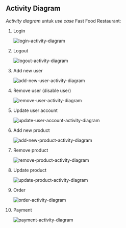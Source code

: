 ## Activity Diagram

*Activity diagram* untuk *use case* Fast Food Restaurant:

1. Login

   ![login-activity-diagram](img/login.png "Login activity diagram")
      
2. Logout

   ![logout-activity-diagram](img/logout.png "Logout activity diagram")
   
3. Add new user

   ![add-new-user-activity-diagram](img/input-user.png "Add new user activity diagram")

4. Remove user (disable user)

   ![remove-user-activity-diagram](img/remove-user.png "Remove user activity diagram")
   
5. Update user account

   ![update-user-account-activity-diagram](img/edit-user.png "Update user account activity diagram")
   
6. Add new product

   ![add-new-product-activity-diagram](img/input-product.png "Add new product activity diagram")
   
7. Remove product

   ![remove-product-activity-diagram](img/remove-product.png "Remove product activity diagram")
   
8. Update product

   ![update-product-activity-diagram](img/edit-product.png "Update product activity diagram")
   
9. Order

   ![order-activity-diagram](img/order.png "Order activity diagram")
   
10. Payment

    ![payment-activity-diagram](img/payment.png "Payment activity diagram")
    
